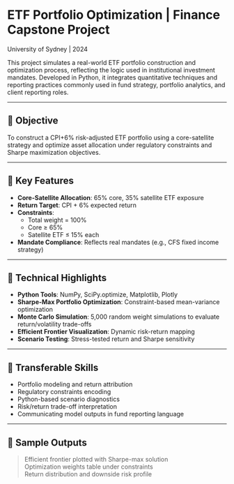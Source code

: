 # ETF Portfolio Optimization | Finance Capstone Project  
University of Sydney | 2024  

This project simulates a real-world ETF portfolio construction and optimization process, reflecting the logic used in institutional investment mandates. Developed in Python, it integrates quantitative techniques and reporting practices commonly used in fund strategy, portfolio analytics, and client reporting roles.

---

## 🎯 Objective  
To construct a CPI+6% risk-adjusted ETF portfolio using a core-satellite strategy and optimize asset allocation under regulatory constraints and Sharpe maximization objectives.

---

## 📌 Key Features  
- **Core-Satellite Allocation**: 65% core, 35% satellite ETF exposure  
- **Return Target**: CPI + 6% expected return  
- **Constraints**:  
  - Total weight = 100%  
  - Core ≥ 65%  
  - Satellite ETF ≤ 15% each  
- **Mandate Compliance**: Reflects real mandates (e.g., CFS fixed income strategy)

---

## 🧠 Technical Highlights  
- **Python Tools**: NumPy, SciPy.optimize, Matplotlib, Plotly  
- **Sharpe-Max Portfolio Optimization**: Constraint-based mean-variance optimization  
- **Monte Carlo Simulation**: 5,000 random weight simulations to evaluate return/volatility trade-offs  
- **Efficient Frontier Visualization**: Dynamic risk-return mapping  
- **Scenario Testing**: Stress-tested return and Sharpe sensitivity

---

## 🚀 Transferable Skills  
- Portfolio modeling and return attribution  
- Regulatory constraints encoding  
- Python-based scenario diagnostics  
- Risk/return trade-off interpretation  
- Communicating model outputs in fund reporting language

---

## 📎 Sample Outputs  
> Efficient frontier plotted with Sharpe-max solution  
> Optimization weights table under constraints  
> Return distribution and downside risk profile


